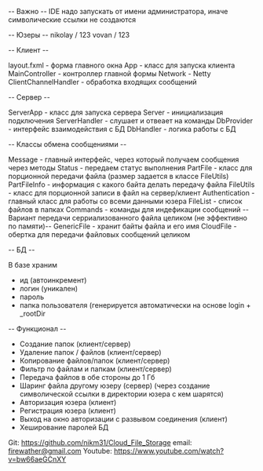 -- Важно --
IDE надо запускать от имени администратора, иначе символические ссылки не создаются

-- Юзеры --
nikolay / 123
vovan / 123

-- Клиент --

layout.fxml - форма главного окна
App - класс для запуска клиента
MainController - контроллер главной формы
Network - Netty
ClientChannelHandler - обработка входящих сообщений

-- Сервер --

ServerApp - класс для запуска сервера
Server - инициализация подключения
ServerHandler - слушает и отвеает на команды
DbProvider - интерфейс взаимодействия с БД
DbHandler - логика работы с БД

-- Классы обмена сообщениями --

Message - главный интерфейс, через который получаем сообщения через методы
Status - передаем статус выполнения
PartFile - класс для порционной передачи файла (размер задается в классе FileUtils)
PartFileInfo - информация с какого байта делать передачу файла
FileUtils - класс для порционной записи в файл на сервер/клиент
Authentication - главный класс для работы со всеми данными юзера
FileList - список файлов в папках
Commands - команды для индефикации сообщений
-- Вариант передачи серриализованного файла целиком (не эффективно по памяти)--
GenericFile - хранит байты файла и его имя
CloudFile - обертка для передачи файловых сообщений целиком

-- БД --

В базе храним
- ид (автоинкремент)
- логин (уникален)
- пароль
- папка пользователя (генерируется автоматически на основе login + _rootDir

-- Функционал --

- Создание папок (клиент/сервер)
- Удаление папок / файлов (клиент/сервер)
- Копирование файлов/папок (клиент/сервер)
- Фильтр по файлам и папкам (клиент/сервер)
- Передача файлов в обе стороны до 1 Гб
- Шаринг файла другому юзеру (сервер) (через создание символической ссылки в директории юзера с кем шарятся)
- Авторизация юзера (клиент)
- Регистрация юзера (клиент)
- Выход на окно авторизации с развывом соединения (клиент)
- Хеширование паролей  БД

Git:
https://github.com/nikm31/Cloud_File_Storage
email:
firewather@gmail.com
Youtube:
https://www.youtube.com/watch?v=bw66aeGCnXY
